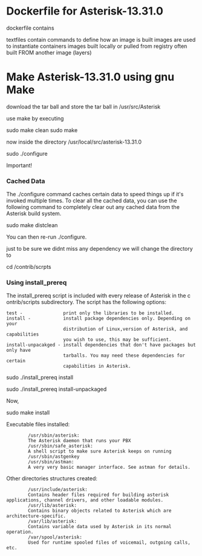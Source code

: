 # Dockerfile for Asterisk-13.31.0

dockerfile contains

textfiles contain commands to define how an image is built 
images are used to instantiate containers
images built locally or pulled from registry
often built FROM another image (layers)



# Make Asterisk-13.31.0 using gnu Make


download the tar ball and store the tar ball in /usr/src/Asterisk

use make by executing

sudo make clean
sudo make 



now inside the directory  /usr/local/src/asterisk-13.31.0

sudo ./configure

Important!

### Cached Data

The ./configure command caches certain data to speed things up if it's invoked 
multiple times. To clear all the cached data, you can use the following command 
to completely clear out any cached data from the Asterisk build system.

sudo make distclean

You can then re-run ./configure.

just to be sure we didnt miss any dependency we will change the directory to

cd /contrib/scrpts



### Using install_prereq

The install_prereq script is included with every release of Asterisk in the c
ontrib/scripts subdirectory. The script has the following options:

    test -               print only the libraries to be installed.
    install -            install package dependencies only. Depending on your 
                         distribution of Linux,version of Asterisk, and capabilities 
                         you wish to use, this may be sufficient.
    install-unpacakged - install dependencies that don't have packages but only have 
                         tarballs. You may need these dependencies for certain 
                         capabilities in Asterisk.

sudo ./install_prereq install

sudo ./install_prereq install-unpackaged

Now,

sudo make install

Executable files installed:

            /usr/sbin/asterisk: 
            The Asterisk daemon that runs your PBX
            /usr/sbin/safe_asterisk: 
            A shell script to make sure Asterisk keeps on running
            /usr/sbin/astgenkey
            /usr/sbin/astman: 
            A very very basic manager interface. See astman for details.

Other directories structures created:

            /usr/include/asterisk: 
            Contains header files required for building asterisk applications, channel drivers, and other loadable modules.
            /usr/lib/asterisk: 
            Contains binary objects related to Asterisk which are architecture-specific.
            /var/lib/asterisk: 
            Contains variable data used by Asterisk in its normal operation.
            /var/spool/asterisk: 
            Used for runtime spooled files of voicemail, outgoing calls, etc.

